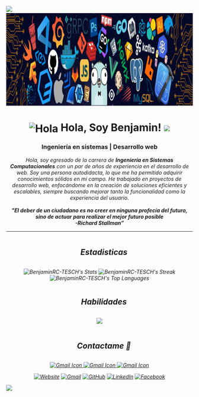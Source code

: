 <img src="https://user-images.githubusercontent.com/73097560/115834477-dbab4500-a447-11eb-908a-139a6edaec5c.gif">


<!-- -----------------------------------Tittle------------------------------------------>
<div align="center">
  <!-- Banner Image -->
  <img src="https://raw.githubusercontent.com/KevinPatel04/KevinPatel04/master/header.png" 
  alt="Banner Image" style="width: 100%; max-width: 1000px; height: 250px;"">

  <!-- Title with waving hand GIF -->
  <h1><img alt="Hola" height="35px" width="35px" align="center" src="https://c.tenor.com/fYg91qBpDdgAAAAi/bongo-cat-transparent.gif"></img> 
    <b>Hola, Soy Benjamin!</b> 
  <img src="https://media.giphy.com/media/hvRJCLFzcasrR4ia7z/giphy.gif" width="35"></h1>
</div>
<!-- -----------------------------------Tittle------------------------------------------>



<!-- -----------------------------------Carreer------------------------------------------>
<h3 align="center">Ingeniería en sistemas | Desarrollo web</h3>

<p align="center">
  <em>
    Hola, soy egresado de la carrera de <b>Ingeniería en Sistemas Computacionales</b> con un par de años de experiencia en el desarrollo de web.
    Soy una persona autodidacta, lo que me ha permitido adquirir conocimientos sólidos en mi campo. He trabajado en proyectos de desarrollo web, enfocándome en la creación de soluciones eficientes y escalables, siempre buscando mejorar tanto la funcionalidad como la experiencia del usuario.
  <br>
    <br>
  <b><i align="center">"El deber de un ciudadano es no creer en ninguna profecía del futuro, sino de actuar para realizar el mejor futuro posible <br> -Richard Stallman”</i></b> 
</p>
<!-- -----------------------------------Carreer------------------------------------------>


--------------------------------------------
<!-- -----------------------------------STATS------------------------------------------>
<div id="user-content-toc">
  <ul align="center">
    <summary><h2 style="display: inline-block">Estadisticas</h2></summary>
  </ul>
</div>



<div align="center">

![BenjaminRC-TESCH's Stats](https://github-readme-stats.vercel.app/api?username=BenjaminRC-TESCH&theme=dracula&show_icons=true&hide_border=true&count_private=true)
![BenjaminRC-TESCH's Streak](https://github-readme-streak-stats.herokuapp.com/?user=BenjaminRC-TESCH&theme=dracula&hide_border=true)
![BenjaminRC-TESCH's Top Languages](https://github-readme-stats.vercel.app/api/top-langs/?username=BenjaminRC-TESCH&theme=dracula&show_icons=true&hide_border=true&layout=compact)

</div>


<!-- -----------------------------------STATS------------------------------------------>


<!-- -----------------------------------Skills------------------------------------------>
<div id="user-content-toc">
  <ul align="center">
    <summary><h2 style="display: inline-block">Habilidades</h2></summary>
  </ul>
</div>
<div align="center">
  <a href="https://skillicons.dev">
    <img src="https://skillicons.dev/icons?i=html,css,js,git,github,nodejs,express,firebase,mongodb,mysql,angular,react,bootstrap,postman,ts,vscode&perline=14" />
  </a>
</div>
<!-- -----------------------------------Skills------------------------------------------>




<!-- -----------------------------------Contact------------------------------------------>
<div id="user-content-toc">
  <ul align="center">
    <summary><h2 style="display: inline-block">Contactame 🤝</h2></summary>
  </ul>
</div>

<p align="center">
  <a href="" target="blank">
    <img src="https://skillicons.dev/icons?i=gmail&perline=3" alt="Gmail Icon" />
  </a>
  <a href="" target="blank">
    <img src="https://skillicons.dev/icons?i=linkedin&perline=3" alt="Gmail Icon" />
  </a>
  <a href="" target="blank">
    <img src="https://skillicons.dev/icons?i=github&perline=3" alt="Gmail Icon" />
  </a>
</p>

<!-- -----------------------------------Contact------------------------------------------>

  
</div>

<p align="center">
  <a href=""><img src="https://img.icons8.com/bubbles/50/000000/web.png" alt="Website"/></a>
	<a href="mailto:benj.ray.cor.15@gmail.com"><img src="https://img.icons8.com/bubbles/50/000000/gmail.png" alt="Gmail"/></a>
	<a href="https://github.com/BenjaminRC-TESCH"><img src="https://img.icons8.com/bubbles/50/000000/github.png" alt="GitHub"/></a>
	<a href="https://www.linkedin.com/in/benjamin-rayon-corona/"><img src="https://img.icons8.com/bubbles/50/000000/linkedin.png" alt="LinkedIn"/></a>
	<a href="[https://www.facebook.com/candida.noronha.77](https://www.facebook.com/ajneb.rayon/)"><img src="https://img.icons8.com/bubbles/50/000000/facebook-new.png" alt="Facebook"/></a>
</p>




<img src="https://user-images.githubusercontent.com/73097560/115834477-dbab4500-a447-11eb-908a-139a6edaec5c.gif">
